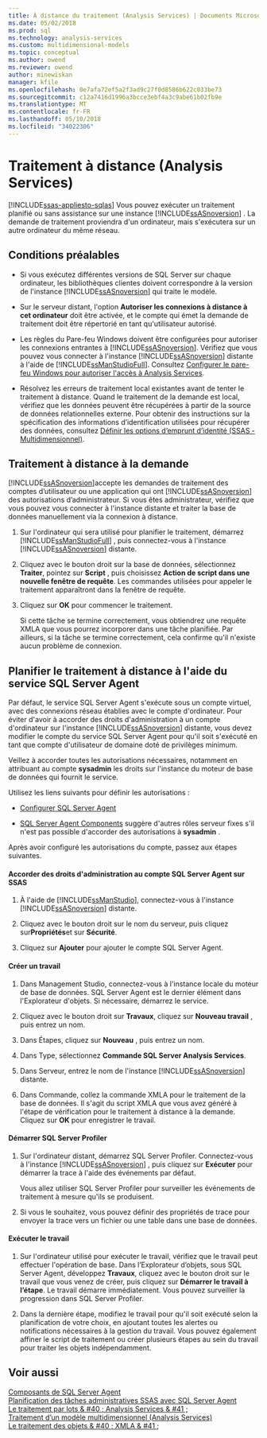 ```yaml
---
title: À distance du traitement (Analysis Services) | Documents Microsoft
ms.date: 05/02/2018
ms.prod: sql
ms.technology: analysis-services
ms.custom: multidimensional-models
ms.topic: conceptual
ms.author: owend
ms.reviewer: owend
author: minewiskan
manager: kfile
ms.openlocfilehash: 0e7afa72ef5a2f3ad9c27f0d8586b622c033be73
ms.sourcegitcommit: c12a7416d1996a3bcce3ebf4a3c9abe61b02fb9e
ms.translationtype: MT
ms.contentlocale: fr-FR
ms.lasthandoff: 05/10/2018
ms.locfileid: "34022306"
---
```

# <a name="remote-processing-analysis-services"></a>Traitement à distance (Analysis Services)
[!INCLUDE[ssas-appliesto-sqlas](../../includes/ssas-appliesto-sqlas.md)]
  Vous pouvez exécuter un traitement planifié ou sans assistance sur une instance [!INCLUDE[ssASnoversion](../../includes/ssasnoversion-md.md)] . La demande de traitement proviendra d'un ordinateur, mais s'exécutera sur un autre ordinateur du même réseau.  
  
## <a name="prerequisites"></a>Conditions préalables  
  
-   Si vous exécutez différentes versions de SQL Server sur chaque ordinateur, les bibliothèques clientes doivent correspondre à la version de l'instance [!INCLUDE[ssASnoversion](../../includes/ssasnoversion-md.md)] qui traite le modèle.
  
-   Sur le serveur distant, l'option **Autoriser les connexions à distance à cet ordinateur** doit être activée, et le compte qui émet la demande de traitement doit être répertorié en tant qu'utilisateur autorisé.  
  
-   Les règles du Pare-feu Windows doivent être configurées pour autoriser les connexions entrantes à [!INCLUDE[ssASnoversion](../../includes/ssasnoversion-md.md)]. Vérifiez que vous pouvez vous connecter à l'instance [!INCLUDE[ssASnoversion](../../includes/ssasnoversion-md.md)] distante à l'aide de [!INCLUDE[ssManStudioFull](../../includes/ssmanstudiofull-md.md)]. Consultez [Configurer le pare-feu Windows pour autoriser l'accès à Analysis Services](../../analysis-services/instances/configure-the-windows-firewall-to-allow-analysis-services-access.md).  
  
-   Résolvez les erreurs de traitement local existantes avant de tenter le traitement à distance. Quand le traitement de la demande est local, vérifiez que les données peuvent être récupérées à partir de la source de données relationnelles externe. Pour obtenir des instructions sur la spécification des informations d’identification utilisées pour récupérer des données, consultez [Définir les options d’emprunt d’identité &#40;SSAS - Multidimensionnel&#41;](../../analysis-services/multidimensional-models/set-impersonation-options-ssas-multidimensional.md).  
  
## <a name="on-demand-remote-processing"></a>Traitement à distance à la demande  
 [!INCLUDE[ssASnoversion](../../includes/ssasnoversion-md.md)]accepte les demandes de traitement des comptes d’utilisateur ou une application qui ont [!INCLUDE[ssASnoversion](../../includes/ssasnoversion-md.md)] des autorisations d’administrateur. Si vous êtes administrateur, vérifiez que vous pouvez vous connecter à l'instance distante et traiter la base de données manuellement via la connexion à distance.  
  
1.  Sur l'ordinateur qui sera utilisé pour planifier le traitement, démarrez [!INCLUDE[ssManStudioFull](../../includes/ssmanstudiofull-md.md)] , puis connectez-vous à l'instance [!INCLUDE[ssASnoversion](../../includes/ssasnoversion-md.md)] distante.  
  
2.  Cliquez avec le bouton droit sur la base de données, sélectionnez **Traiter**, pointez sur **Script** , puis choisissez **Action de script dans une nouvelle fenêtre de requête**. Les commandes utilisées pour appeler le traitement apparaîtront dans la fenêtre de requête.  
  
3.  Cliquez sur **OK** pour commencer le traitement.  
  
     Si cette tâche se termine correctement, vous obtiendrez une requête XMLA que vous pourrez incorporer dans une tâche planifiée. Par ailleurs, si la tâche se termine correctement, cela confirme qu'il n'existe aucun problème de connexion.  
  
## <a name="schedule-remote-processing-using-sql-server-agent-service"></a>Planifier le traitement à distance à l'aide du service SQL Server Agent  
 Par défaut, le service SQL Server Agent s'exécute sous un compte virtuel, avec des connexions réseau établies avec le compte d'ordinateur. Pour éviter d'avoir à accorder des droits d'administration à un compte d'ordinateur sur l'instance [!INCLUDE[ssASnoversion](../../includes/ssasnoversion-md.md)] distante, vous devez modifier le compte du service SQL Server Agent pour qu'il soit s'exécuté en tant que compte d'utilisateur de domaine doté de privilèges minimum.  
  
 Veillez à accorder toutes les autorisations nécessaires, notamment en attribuant au compte **sysadmin** les droits sur l'instance du moteur de base de données qui fournit le service.  
  
 Utilisez les liens suivants pour définir les autorisations :  
  
-   [Configurer SQL Server Agent](http://msdn.microsoft.com/library/2e361a62-9e92-4fcd-80d7-d6960f127900)  
  
-   [SQL Server Agent Components](http://msdn.microsoft.com/library/8d1dc600-aabb-416f-b3af-fbc9fccfd0ec) suggère d'autres rôles serveur fixes s'il n'est pas possible d'accorder des autorisations à **sysadmin** .  
  
 Après avoir configuré les autorisations du compte, passez aux étapes suivantes.  
  
#### <a name="grant-the-sql-server-agent-account-administrator-permission-on-ssas"></a>Accorder des droits d'administration au compte SQL Server Agent sur SSAS  
  
1.  À l'aide de [!INCLUDE[ssManStudio](../../includes/ssmanstudio-md.md)], connectez-vous à l'instance [!INCLUDE[ssASnoversion](../../includes/ssasnoversion-md.md)] distante.  
  
2.  Cliquez avec le bouton droit sur le nom du serveur, puis cliquez sur**Propriétés**et sur **Sécurité**.  
  
3.  Cliquez sur **Ajouter** pour ajouter le compte SQL Server Agent.  
  
#### <a name="create-the-job"></a>Créer un travail  
  
1.  Dans Management Studio, connectez-vous à l'instance locale du moteur de base de données. SQL Server Agent est le dernier élément dans l'Explorateur d'objets. Si nécessaire, démarrez le service.  
  
2.  Cliquez avec le bouton droit sur **Travaux**, cliquez sur **Nouveau travail** , puis entrez un nom.  
  
3.  Dans Étapes, cliquez sur **Nouveau** , puis entrez un nom.  
  
4.  Dans Type, sélectionnez **Commande SQL Server Analysis Services**.  
  
5.  Dans Serveur, entrez le nom de l'instance [!INCLUDE[ssASnoversion](../../includes/ssasnoversion-md.md)] distante.  
  
6.  Dans Commande, collez la commande XMLA pour le traitement de la base de données. Il s'agit du script XMLA que vous avez généré à l'étape de vérification pour le traitement à distance à la demande. Cliquez sur **OK** pour enregistrer le travail.  
  
#### <a name="start-sql-server-profiler"></a>Démarrer SQL Server Profiler  
  
1.  Sur l'ordinateur distant, démarrez SQL Server Profiler. Connectez-vous à l'instance [!INCLUDE[ssASnoversion](../../includes/ssasnoversion-md.md)] , puis cliquez sur **Exécuter** pour démarrer la trace à l'aide des événements par défaut.  
  
     Vous allez utiliser SQL Server Profiler pour surveiller les événements de traitement à mesure qu'ils se produisent.  
  
2.  Si vous le souhaitez, vous pouvez définir des propriétés de trace pour envoyer la trace vers un fichier ou une table dans une base de données.  
  
#### <a name="run-the-job"></a>Exécuter le travail  
  
1.  Sur l'ordinateur utilisé pour exécuter le travail, vérifiez que le travail peut effectuer l'opération de base. Dans l’Explorateur d’objets, sous SQL Server Agent, développez **Travaux**, cliquez avec le bouton droit sur le travail que vous venez de créer, puis cliquez sur **Démarrer le travail à l’étape**. Le travail démarre immédiatement. Vous pouvez surveiller la progression dans SQL Server Profiler.  
  
2.  Dans la dernière étape, modifiez le travail pour qu'il soit exécuté selon la planification de votre choix, en ajoutant toutes les alertes ou notifications nécessaires à la gestion du travail. Vous pouvez également affiner le script de traitement ou créer plusieurs étapes au sein du travail pour traiter les objets indépendamment.  
  
## <a name="see-also"></a>Voir aussi  
 [Composants de SQL Server Agent](http://msdn.microsoft.com/library/8d1dc600-aabb-416f-b3af-fbc9fccfd0ec)   
 [Planification des tâches administratives SSAS avec SQL Server Agent](../../analysis-services/instances/schedule-ssas-administrative-tasks-with-sql-server-agent.md)   
 [Le traitement par lots & #40 ; Analysis Services & #41 ;](../../analysis-services/multidimensional-models/batch-processing-analysis-services.md)   
 [Traitement d’un modèle multidimensionnel &#40;Analysis Services&#41;](../../analysis-services/multidimensional-models/processing-a-multidimensional-model-analysis-services.md)   
 [Le traitement des objets & #40 ; XMLA & #41 ;](../../analysis-services/multidimensional-models-scripting-language-assl-xmla/processing-objects-xmla.md)  
  
  
